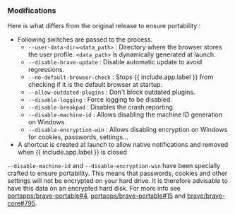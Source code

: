 ### Modifications

Here is what differs from the original release to ensure portability :

* Following switches are passed to the process.
  * `--user-data-dir=<data_path>` : Directory where the browser stores the user profile. `<data_path>` is dynamically generated at launch.
  * `--disable-brave-update` : Disable automatic update to avoid regressions.
  * `--no-default-browser-check` : Stops {{ include.app.label }} from checking if it is the default browser at startup.
  * `--allow-outdated-plugins` : Don't block outdated plugins.
  * `--disable-logging` : Force logging to be disabled.
  * `--disable-breakpad` : Disables the crash reporting.
  * `--disable-machine-id` : Allows disabling the machine ID generation on Windows.
  * `--disable-encryption-win` : Allows disabling encryption on Windows for cookies, passwords, settings...
* A shortcut is created at launch to allow native notifications and removed when {{ include.app.label }} is closed

`--disable-machine-id` and `--disable-encryption-win` have been specially crafted to ensure portability. This means that passwords, cookies and other settings will not be encrypted on your hard drive. It is therefore advisable to have this data on an encrypted hard disk. For more info see [portapps/brave-portable#4](https://github.com/portapps/brave-portable/issues/4), [portapps/brave-portable#15](https://github.com/portapps/brave-portable/issues/15) and [brave/brave-core#795](https://github.com/brave/brave-core/pull/795).
